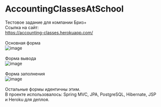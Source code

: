 # AccountingClassesAtSchool
Тестовое задание для компании Бриз+<br>
Ссылка на сайт:<br>
https://accounting-classes.herokuapp.com/
<br><br>
Основная форма
<br>
![image](https://user-images.githubusercontent.com/93596353/160889677-8f51c79f-99e9-4f59-b370-2f60704f3998.png)
<br><br>
Форма вывода
<br>
![image](https://user-images.githubusercontent.com/93596353/160889924-8fb90860-e6c6-47a5-8d82-ff93f3a8e0d7.png)
<br><br>
Форма заполнения
<br>
![image](https://user-images.githubusercontent.com/93596353/160890182-53f4369a-221b-4e23-b1b7-8ea2424cce6a.png)
<br><br>
Остальные формы идентичны этим.<br>
В проекте использовалось: Spring MVC, JPA, PostgreSQL, Hibernate, JSP и Heroku для деплоя.
